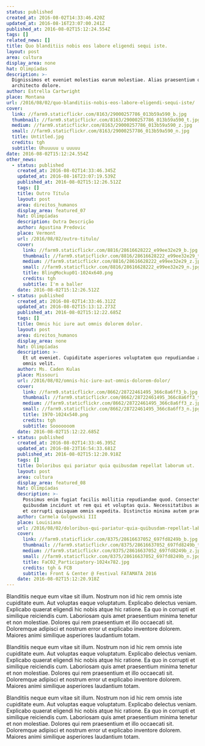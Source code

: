 ```yaml
---
status: published
created_at: 2016-08-02T14:33:46.420Z
updated_at: 2016-08-16T23:07:00.241Z
published_at: 2016-08-02T15:12:24.554Z
tags: []
related_news: []
title: Quo blanditiis nobis eos labore eligendi sequi iste.
layout: post
area: cultura
display_area: none
hat: Olimpíadas
description: >-
  Dignissimos et eveniet molestias earum molestiae. Alias praesentium quaerat
  architecto dolore.
author: Estrella Cartwright
place: Montana
url: /2016/08/02/quo-blanditiis-nobis-eos-labore-eligendi-sequi-iste/
cover:
  link: //farm9.staticflickr.com/8163/29000257786_013b59a590_b.jpg
  thumbnail: //farm9.staticflickr.com/8163/29000257786_013b59a590_t.jpg
  medium: //farm9.staticflickr.com/8163/29000257786_013b59a590_z.jpg
  small: //farm9.staticflickr.com/8163/29000257786_013b59a590_n.jpg
  title: Untitled.jpg
  credits: tgh
  subtitle: Uhuuuuu u uuuuu
date: 2016-08-02T15:12:24.554Z
other_news:
  - status: published
    created_at: 2016-08-02T14:33:46.345Z
    updated_at: 2016-08-16T23:07:19.539Z
    published_at: 2016-08-02T15:12:26.512Z
    tags: []
    title: Outro Título
    layout: post
    area: direitos_humanos
    display_area: featured_07
    hat: Olimpíadas
    description: Outra Descrição
    author: Agustina Predovic
    place: Vermont
    url: /2016/08/02/outro-titulo/
    cover:
      link: //farm9.staticflickr.com/8816/28616628222_e99ee32e29_b.jpg
      thumbnail: //farm9.staticflickr.com/8816/28616628222_e99ee32e29_t.jpg
      medium: //farm9.staticflickr.com/8816/28616628222_e99ee32e29_z.jpg
      small: //farm9.staticflickr.com/8816/28616628222_e99ee32e29_n.jpg
      title: BlingMockup01-1024x640.png
      credits: tgh
      subtitle: I'm a baller
    date: 2016-08-02T15:12:26.512Z
  - status: published
    created_at: 2016-08-02T14:33:46.312Z
    updated_at: 2016-08-02T15:13:12.273Z
    published_at: 2016-08-02T15:12:22.685Z
    tags: []
    title: Omnis hic iure aut omnis dolorem dolor.
    layout: post
    area: direitos_humanos
    display_area: none
    hat: Olimpíadas
    description: >-
      Et ut eveniet. Cupiditate asperiores voluptatem quo repudiandae animi
      omnis velit.
    author: Ms. Caden Kulas
    place: Missouri
    url: /2016/08/02/omnis-hic-iure-aut-omnis-dolorem-dolor/
    cover:
      link: //farm9.staticflickr.com/8662/28722461495_366c8a6ff3_b.jpg
      thumbnail: //farm9.staticflickr.com/8662/28722461495_366c8a6ff3_t.jpg
      medium: //farm9.staticflickr.com/8662/28722461495_366c8a6ff3_z.jpg
      small: //farm9.staticflickr.com/8662/28722461495_366c8a6ff3_n.jpg
      title: 1970-1024x540.png
      credits: tgh
      subtitle: Sooooooom
    date: 2016-08-02T15:12:22.685Z
  - status: published
    created_at: 2016-08-02T14:33:46.395Z
    updated_at: 2016-08-23T16:54:33.681Z
    published_at: 2016-08-02T15:12:20.918Z
    tags: []
    title: Doloribus qui pariatur quia quibusdam repellat laborum ut.
    layout: post
    area: cultura
    display_area: featured_08
    hat: Olimpíadas
    description: >-
      Possimus enim fugiat facilis mollitia repudiandae quod. Consectetur labore
      quibusdam incidunt ut rem qui et voluptas quia. Necessitatibus aut maiores
      et corrupti quisquam omnis expedita. Distinctio minima autem praesentium.
    author: Carmela Gulgowski III
    place: Louisiana
    url: /2016/08/02/doloribus-qui-pariatur-quia-quibusdam-repellat-laborum-ut/
    cover:
      link: //farm9.staticflickr.com/8375/28616637052_697fd8249b_b.jpg
      thumbnail: //farm9.staticflickr.com/8375/28616637052_697fd8249b_t.jpg
      medium: //farm9.staticflickr.com/8375/28616637052_697fd8249b_z.jpg
      small: //farm9.staticflickr.com/8375/28616637052_697fd8249b_n.jpg
      title: FaC02_Participatory-1024x782.jpg
      credits: tgh & FCB
      subtitle: Front & Center @ Festival FATAMATA 2016
    date: 2016-08-02T15:12:20.918Z
---
```

<p>Blanditiis neque eum vitae sit illum. Nostrum non id hic rem omnis iste cupiditate eum. Aut voluptas eaque voluptatum. Explicabo delectus veniam. Explicabo quaerat eligendi hic nobis atque hic ratione. Ea quo in corrupti et similique reiciendis cum. Laboriosam quis amet praesentium minima tenetur et non molestiae. Dolores qui rem praesentium et illo occaecati sit. Doloremque adipisci et nostrum error ut explicabo inventore dolorem. Maiores animi similique asperiores laudantium totam.</p>

<p>Blanditiis neque eum vitae sit illum. Nostrum non id hic rem omnis iste cupiditate eum. Aut voluptas eaque voluptatum. Explicabo delectus veniam. Explicabo quaerat eligendi hic nobis atque hic ratione. Ea quo in corrupti et similique reiciendis cum. Laboriosam quis amet praesentium minima tenetur et non molestiae. Dolores qui rem praesentium et illo occaecati sit. Doloremque adipisci et nostrum error ut explicabo inventore dolorem. Maiores animi similique asperiores laudantium totam.</p>

<p>Blanditiis neque eum vitae sit illum. Nostrum non id hic rem omnis iste cupiditate eum. Aut voluptas eaque voluptatum. Explicabo delectus veniam. Explicabo quaerat eligendi hic nobis atque hic ratione. Ea quo in corrupti et similique reiciendis cum. Laboriosam quis amet praesentium minima tenetur et non molestiae. Dolores qui rem praesentium et illo occaecati sit. Doloremque adipisci et nostrum error ut explicabo inventore dolorem. Maiores animi similique asperiores laudantium totam.</p>

